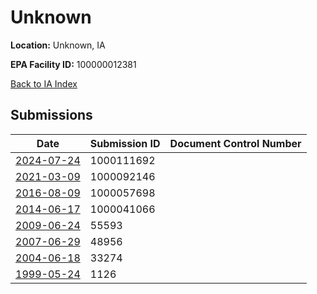# Unknown

**Location:** Unknown, IA

**EPA Facility ID:** 100000012381

[Back to IA Index](../../index.md)

## Submissions

| Date | Submission ID | Document Control Number |
|------|--------------|-------------------------|
| [2024-07-24](submissions/1000111692.md) | 1000111692 |  |
| [2021-03-09](submissions/1000092146.md) | 1000092146 |  |
| [2016-08-09](submissions/1000057698.md) | 1000057698 |  |
| [2014-06-17](submissions/1000041066.md) | 1000041066 |  |
| [2009-06-24](submissions/55593.md) | 55593 |  |
| [2007-06-29](submissions/48956.md) | 48956 |  |
| [2004-06-18](submissions/33274.md) | 33274 |  |
| [1999-05-24](submissions/1126.md) | 1126 |  |
